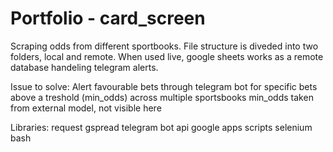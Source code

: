 # Portfolio - card_screen

Scraping odds from different sportbooks.
File structure is diveded into two folders, local and remote. When used live, google sheets works as a remote database handeling telegram alerts. 

Issue to solve:
Alert favourable bets through telegram bot for specific bets above a treshold (min_odds) across multiple sportsbooks
min_odds taken from external model, not visible here

Libraries:
request
gspread
telegram bot api
google apps scripts
selenium
bash


